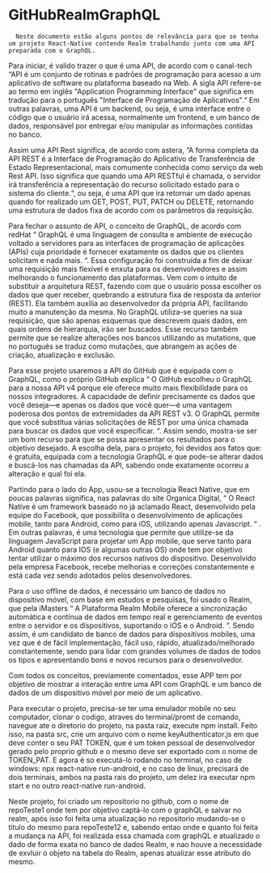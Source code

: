 # GitHubRealmGraphQL

      Neste documento estão alguns pontos de relevância para que se tenha um projeto React-Native contendo Realm trabalhando junto com uma API preparada com o GraphQL. 

  Para iniciar, é valido trazer o que é uma API, de acordo com o canal-tech “API é um conjunto de rotinas e padrões de programação para acesso a um aplicativo 
de software ou plataforma baseado na Web. A sigla API refere-se ao termo em inglês "Application Programming Interface" que significa em tradução para o português 
"Interface de Programação de Aplicativos".“ Em outras palavras, uma API é um backend, ou seja, é uma interface entre o código que o usuário irá acessa, normalmente 
um frontend, e um banco de dados, responsável por entregar e/ou manipular as informações contidas no banco.

  Assim uma API Rest significa, de acordo com astera, “A forma completa da API REST é a Interface de Programação do Aplicativo de Transferência de Estado 
Representacional, mais comumente conhecida como serviço da web Rest API. Isso significa que quando uma API RESTful é chamada, o servidor irá transferência a 
representação do recurso solicitado estado para o sistema do cliente.“, ou seja, é uma API que ira retornar um dado apenas quando for realizado um GET, POST, PUT, 
PATCH ou DELETE, retornando uma estrutura de dados fixa de acordo com os parâmetros da requisição.

  Para fechar o assunto de API, o conceito de GraphQL, de acordo com redHat “ GraphQL é uma linguagem de consulta e ambiente de execução voltado a servidores para 
as interfaces de programação de aplicações (APIs) cuja prioridade é fornecer exatamente os dados que os clientes solicitam e nada mais.  “. Essa configuração foi 
construída a fim de deixar uma requisição mais flexível e enxuta para os desenvolvedores e assim melhorando o funcionamento das plataformas. Vem com o intuito de 
substituir a arquitetura REST, fazendo com que o usuário possa escolher os dados que quer receber, quebrando a estrutura fixa de resposta da anterior (REST). Ela 
também auxilia ao desenvolvedor da própria API, facilitando muito a manutenção da mesma. No GraphQL utiliza-se queries na sua requisição, que são apenas esquemas 
que descrevem quais dados, em quais ordens de hierarquia, irão ser buscados. Esse recurso também permite que se realize alterações nos bancos utilizando as 
mutations, que no português se traduz como mutações, que abrangem as ações de criação, atualização e exclusão.

  Para esse projeto usaremos a API do GitHub que é equipada com o GraphQL, como o próprio GitHub explica “ O GitHub escolheu o GraphQL para a nossa API v4 porque 
ele oferece muito mais flexibilidade para os nossos integradores. A capacidade de definir precisamente os dados que você deseja—e apenas os dados que você quer—é 
uma vantagem poderosa dos pontos de extremidades da API REST v3. O GraphQL permite que você substitua várias solicitações de REST por uma única chamada para buscar 
os dados que você especificar. “. Assim sendo, mostra-se ser um bom recurso para que se possa apresentar os resultados para o objetivo desejado. A escolha dela, 
para o projeto, foi devidos aos fatos que: é gratuita, equipada com a tecnologia GraphQL e que pode-se alterar dados e buscá-los nas chamadas da API, sabendo onde 
exatamente ocorreu a alteração e qual foi ela.

  Partindo para o lado do App, usou-se a tecnologia React Native, que em poucas palavras significa, nas palavras do site Organica Digital, “ O React Native é um 
framework baseado no já aclamado React, desenvolvido pela equipe do Facebook, que possibilita o desenvolvimento de aplicações mobile, tanto para Android, como para 
iOS, utilizando apenas Javascript.  “ . Em outras palavras, é uma tecnologia que permite que utilize-se da linguagem JavaScript para projetar um App mobile, que 
serve tanto para Android quanto para IOS (e algumas outras OS) onde tem por objetivo tentar utilizar o máximo dos recursos nativos do dispositivo. Desenvolvido 
pela empresa Facebook, recebe melhorias e correções constantemente e está cada vez sendo adotados pelos desenvolvedores.

  Para o uso offline de dados, é necessário um banco de dados no dispositivo móvel, com base em estudos e pesquisas, foi usado o Realm, que pela iMasters “ A 
Plataforma Realm Mobile oferece a sincronização automática e contínua de dados em tempo real e gerenciamento de eventos entre o servidor e os dispositivos, 
suportando o iOS e o Android. “. Sendo assim, é um candidato de banco de dados para dispositivos mobiles, uma vez que é de fácil implementação, fácil uso, rápido, 
atualizado/melhorado constantemente, sendo para lidar com grandes volumes de dados de todos os tipos e apresentando bons e novos recursos para o desenvolvedor.

  Com todos os conceitos, previamente comentados, esse APP tem por objetivo de mostrar a interação entre uma API com GraphQL e um banco de dados de um dispositivo 
móvel por meio de um aplicativo.

  Para executar o projeto, precisa-se ter uma emulador mobile no seu computador, clonar o codigo, atraves do terminal/promt de comando, navegue ate o diretorio do 
projeto, na pasta raiz, execute npm install. Feito isso, na pasta src, crie um arquivo com o nome keyAuthenticator.js em que deve conter o seu PAT TOKEN, que é um 
token pessoal de desenvolvedor gerado pelo proprio github e o mesmo deve ser exportado com o nome de TOKEN_PAT. E agora é so executá-lo rodando no terminal, no 
caso de windows: npx react-native run-android, e no caso de linux, precisará de dois terminais, ambos na pasta rais do projeto, um delez ira executar npm start e 
no outro react-native run-android.

  Neste projeto, foi criado um repositorio no github, com o nome de repoTeste1 onde tem por objetivo captá-lo com o graphQL e salvar no realm, após isso foi feita 
uma atualização no repositorio mudando-se o titulo do mesmo para repoTeste12 e, sabendo entao onde e quanto foi feita a mudança na API, foi realizada essa chamada 
com graphQL e atualizado o dado de forma exata no banco de dados Realm, e nao houve a necessidade de exvluir o objeto na tabela do Realm, apenas atualizar esse 
atributo do mesmo.
